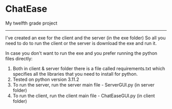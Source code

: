 # ChatEase
My twelfth grade project

----------------------------------------------------------------------

I've created an exe for the client and the server (in the exe folder)
So all you need to do to run the client or the server is download the exe and run it.


In case you don't want to run the exe and you prefer running the python files directly:

1. Both in client & server folder there is a file called requirements.txt which specifies all the libraries that you need to install for python.
2. Tested on python version 3.11.2
3. To run the server, run the server main file - ServerGUI.py (in server folder)
4. To run the client, run the client main file - ChatEaseGUI.py (in client folder)
